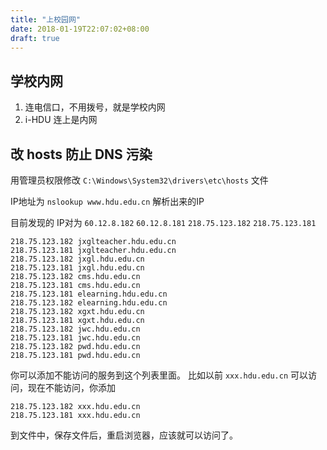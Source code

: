 ```yaml
---
title: "上校园网"
date: 2018-01-19T22:07:02+08:00
draft: true
---
```


## 学校内网

1. 连电信口，不用拨号，就是学校内网
1. i-HDU 连上是内网

## 改 hosts 防止 DNS 污染

用管理员权限修改 `C:\Windows\System32\drivers\etc\hosts` 文件

IP地址为 `nslookup www.hdu.edu.cn` 解析出来的IP

目前发现的 IP对为 `60.12.8.182` `60.12.8.181`
`218.75.123.182` `218.75.123.181`


```
218.75.123.182 jxglteacher.hdu.edu.cn
218.75.123.181 jxglteacher.hdu.edu.cn
218.75.123.182 jxgl.hdu.edu.cn
218.75.123.181 jxgl.hdu.edu.cn
218.75.123.182 cms.hdu.edu.cn
218.75.123.181 cms.hdu.edu.cn
218.75.123.181 elearning.hdu.edu.cn
218.75.123.182 elearning.hdu.edu.cn
218.75.123.182 xgxt.hdu.edu.cn
218.75.123.181 xgxt.hdu.edu.cn
218.75.123.182 jwc.hdu.edu.cn
218.75.123.181 jwc.hdu.edu.cn
218.75.123.182 pwd.hdu.edu.cn
218.75.123.181 pwd.hdu.edu.cn
```
你可以添加不能访问的服务到这个列表里面。
比如以前 `xxx.hdu.edu.cn` 可以访问，现在不能访问，你添加
```
218.75.123.182 xxx.hdu.edu.cn
218.75.123.181 xxx.hdu.edu.cn
```
到文件中，保存文件后，重启浏览器，应该就可以访问了。